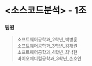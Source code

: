 <소스코드분석> - 1조
====================

### 팀원
>소프트웨어공학과_2학년_박병훈  
>소프트웨어공학과_3학년_김채원  
>소프트웨어공학과_4학년_최낙현  
>바이오메디컬공학과_3학년_손호인  
